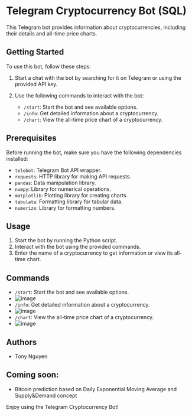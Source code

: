 # Telegram Cryptocurrency Bot (SQL)

This Telegram bot provides information about cryptocurrencies, including their details and all-time price charts.

## Getting Started

To use this bot, follow these steps:

1. Start a chat with the bot by searching for it on Telegram or using the provided API key.
2. Use the following commands to interact with the bot:

   - `/start`: Start the bot and see available options.
   - `/info`: Get detailed information about a cryptocurrency.
   - `/chart`: View the all-time price chart of a cryptocurrency.

## Prerequisites

Before running the bot, make sure you have the following dependencies installed:

- `telebot`: Telegram Bot API wrapper.
- `requests`: HTTP library for making API requests.
- `pandas`: Data manipulation library.
- `numpy`: Library for numerical operations.
- `matplotlib`: Plotting library for creating charts.
- `tabulate`: Formatting library for tabular data.
- `numerize`: Library for formatting numbers.

## Usage

1. Start the bot by running the Python script.
2. Interact with the bot using the provided commands.
3. Enter the name of a cryptocurrency to get information or view its all-time chart.

## Commands

- `/start`: Start the bot and see available options.
- ![image](https://user-images.githubusercontent.com/69407233/232637051-9a9604ed-25e9-460a-b4ef-dea7234b406b.png)
- `/info`: Get detailed information about a cryptocurrency.
- ![image](https://user-images.githubusercontent.com/69407233/232637110-431e29a8-10f7-431c-8dd0-0a60b920a863.png)
- `/chart`: View the all-time price chart of a cryptocurrency.
- ![image](https://user-images.githubusercontent.com/69407233/232637159-b670419b-9c6d-4da6-9c91-9cb55036f7cd.png)

## Authors

- Tony Nguyen
  
## Coming soon:

- Bitcoin prediction based on Daily Exponential Moving Average and Supply&Demand concept

Enjoy using the Telegram Cryptocurrency Bot!
